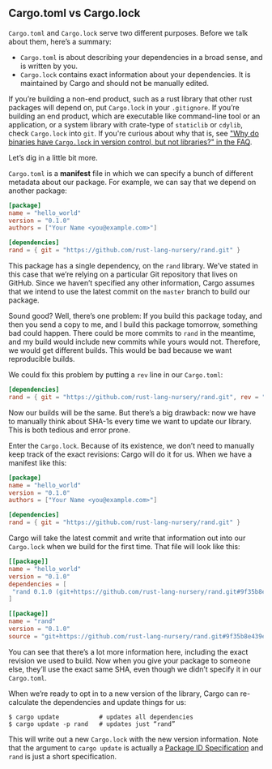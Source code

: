 ## Cargo.toml vs Cargo.lock

`Cargo.toml` and `Cargo.lock` serve two different purposes. Before we talk
about them, here’s a summary:

* `Cargo.toml` is about describing your dependencies in a broad sense, and is
  written by you.
* `Cargo.lock` contains exact information about your dependencies. It is
  maintained by Cargo and should not be manually edited.

If you’re building a non-end product, such as a rust library that other rust packages will depend on, put
`Cargo.lock` in your `.gitignore`. If you’re building an end product, which are executable
like command-line tool or an application, or a system library with crate-type of `staticlib` or `cdylib`,
check `Cargo.lock` into `git`. If you're curious about why that is, see
["Why do binaries have `Cargo.lock` in version control, but not libraries?" in the
FAQ](../faq.md#why-do-binaries-have-cargolock-in-version-control-but-not-libraries).

Let’s dig in a little bit more.

`Cargo.toml` is a **manifest** file in which we can specify a bunch of
different metadata about our package. For example, we can say that we depend
on another package:

```toml
[package]
name = "hello_world"
version = "0.1.0"
authors = ["Your Name <you@example.com>"]

[dependencies]
rand = { git = "https://github.com/rust-lang-nursery/rand.git" }
```

This package has a single dependency, on the `rand` library. We’ve stated in
this case that we’re relying on a particular Git repository that lives on
GitHub. Since we haven’t specified any other information, Cargo assumes that
we intend to use the latest commit on the `master` branch to build our package.

Sound good? Well, there’s one problem: If you build this package today, and
then you send a copy to me, and I build this package tomorrow, something bad
could happen. There could be more commits to `rand` in the meantime, and my
build would include new commits while yours would not. Therefore, we would
get different builds. This would be bad because we want reproducible builds.

We could fix this problem by putting a `rev` line in our `Cargo.toml`:

```toml
[dependencies]
rand = { git = "https://github.com/rust-lang-nursery/rand.git", rev = "9f35b8e" }
```

Now our builds will be the same. But there’s a big drawback: now we have to
manually think about SHA-1s every time we want to update our library. This is
both tedious and error prone.

Enter the `Cargo.lock`. Because of its existence, we don’t need to manually
keep track of the exact revisions: Cargo will do it for us. When we have a
manifest like this:

```toml
[package]
name = "hello_world"
version = "0.1.0"
authors = ["Your Name <you@example.com>"]

[dependencies]
rand = { git = "https://github.com/rust-lang-nursery/rand.git" }
```

Cargo will take the latest commit and write that information out into our
`Cargo.lock` when we build for the first time. That file will look like this:

```toml
[[package]]
name = "hello_world"
version = "0.1.0"
dependencies = [
 "rand 0.1.0 (git+https://github.com/rust-lang-nursery/rand.git#9f35b8e439eeedd60b9414c58f389bdc6a3284f9)",
]

[[package]]
name = "rand"
version = "0.1.0"
source = "git+https://github.com/rust-lang-nursery/rand.git#9f35b8e439eeedd60b9414c58f389bdc6a3284f9"
```

You can see that there’s a lot more information here, including the exact
revision we used to build. Now when you give your package to someone else,
they’ll use the exact same SHA, even though we didn’t specify it in our
`Cargo.toml`.

When we’re ready to opt in to a new version of the library, Cargo can
re-calculate the dependencies and update things for us:

```console
$ cargo update           # updates all dependencies
$ cargo update -p rand   # updates just “rand”
```

This will write out a new `Cargo.lock` with the new version information. Note
that the argument to `cargo update` is actually a
[Package ID Specification](../reference/pkgid-spec.md) and `rand` is just a short
specification.
